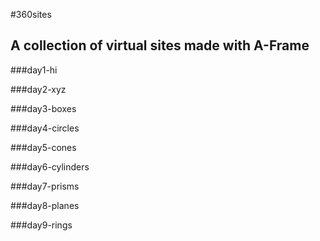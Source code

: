 #360sites
## A collection of virtual sites made with A-Frame


###day1-hi

###day2-xyz

###day3-boxes

###day4-circles

###day5-cones

###day6-cylinders

###day7-prisms

###day8-planes

###day9-rings
